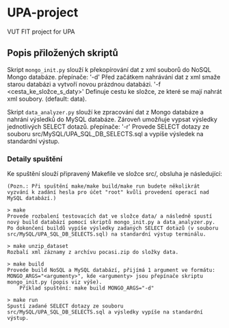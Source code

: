 # UPA-project
VUT FIT project for UPA

## Popis přiložených skriptů

Skript ```mongo_init.py``` slouží k překopírování dat z xml souborů do NoSQL Mongo databáze.
    přepínače: '-d'  Před začátkem nahrávání dat z xml smaže starou databázi a vytvoří novou prázdnou databázi.
                '-f <cesta_ke_složce_s_daty>'  Definuje cestu ke složce, ze které se mají nahrát xml soubory. (default: data).

Skript ```data_analyzer.py``` slouží ke zpracování dat z Mongo databáze a nahrání výsledků do MySQL databáze.
                            Zároveň umožňuje vypsat výsledky jednotlivých SELECT dotazů.
    přepínače:  '-r'  Provede SELECT dotazy ze souboru src/MySQL/UPA_SQL_DB_SELECTS.sql a vypíše výsledek na standardní výstup.


### Detaily spuštění

Ke spuštění slouží připravený Makefile ve složce src/, obsluha je následující:

    (Pozn.: Při spuštění make/make build/make run budete několikrát vyzvání k zadání hesla pro účet "root" kvůli provedení operací nad MySQL databází.)

    > make
    Provede rozbalení testovacích dat ve složce data/ a následně spustí nový build databází pomocí skriptů mongo_init.py a data_analyzer.py. Po dokončení buildů vypíše výsledky zadaných SELECT dotazů (v souboru src/MySQL/UPA_SQL_DB_SELECTS.sql) na standardní výstup terminálu.

    > make unzip_dataset
    Rozbalí xml záznamy z archívu pocasi.zip do složky data.

    > make build
    Provede build NoSQL a MySQL databází, přijímá 1 argument ve formátu: MONGO_ARGS="<argumenty>", kde <argumenty> jsou přepínače skriptu mongo_init.py (popis viz výše).
        Příklad spuštění: make build MONGO_ARGS="-d"

    > make run
    Spustí zadané SELECT dotazy ze souboru src/MySQL/UPA_SQL_DB_SELECTS.sql a výsledky vypíše na standardní výstup.